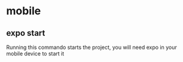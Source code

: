 # mobile

## expo start

 Running this commando starts the project, you will need expo in your mobile device to start it
